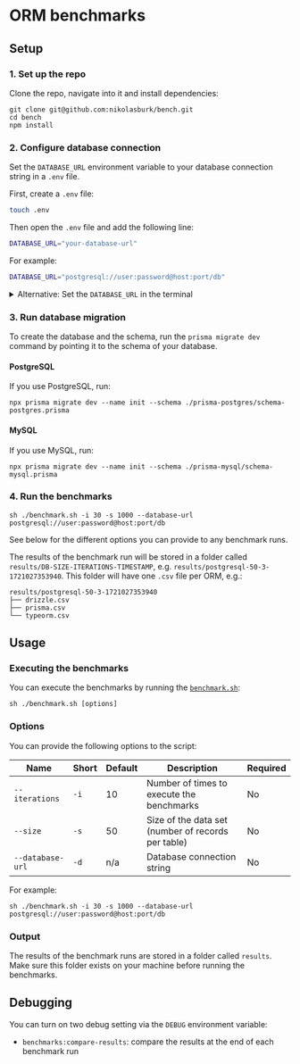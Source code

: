 # ORM benchmarks

## Setup

### 1. Set up the repo

Clone the repo, navigate into it and install dependencies:

```
git clone git@github.com:nikolasburk/bench.git
cd bench
npm install
```

### 2. Configure database connection

Set the `DATABASE_URL` environment variable to your database connection string in a `.env` file.

First, create a `.env` file:

```bash
touch .env
```

Then open the `.env` file and add the following line:

```bash
DATABASE_URL="your-database-url"
```

For example:

```bash
DATABASE_URL="postgresql://user:password@host:port/db"
```

<details><summary>Alternative: Set the <code>DATABASE_URL</code> in the terminal</summary>

Alternatively, you can set the `DATABASE_URL` in the terminal:

```bash
export DATABASE_URL="postgresql://user:password@host:port/db"
```

</details>

### 3. Run database migration

To create the database and the schema, run the `prisma migrate dev` command by pointing it to the schema of your database.

#### PostgreSQL

If you use PostgreSQL, run:

```
npx prisma migrate dev --name init --schema ./prisma-postgres/schema-postgres.prisma
```

#### MySQL

If you use MySQL, run:

```
npx prisma migrate dev --name init --schema ./prisma-mysql/schema-mysql.prisma
```

### 4. Run the benchmarks

```
sh ./benchmark.sh -i 30 -s 1000 --database-url postgresql://user:password@host:port/db
```

See below for the different options you can provide to any benchmark runs.

The results of the benchmark run will be stored in a folder called `results/DB-SIZE-ITERATIONS-TIMESTAMP`, e.g. `results/postgresql-50-3-1721027353940`. This folder will have one `.csv` file per ORM, e.g.:

```
results/postgresql-50-3-1721027353940
├── drizzle.csv
├── prisma.csv
└── typeorm.csv
```


## Usage

### Executing the benchmarks

You can execute the benchmarks by running the [`benchmark.sh`](./benchmark.sh):

```
sh ./benchmark.sh [options]
```

### Options

You can provide the following options to the script:

| Name             | Short | Default | Description                                        | Required |
| ---------------- | ----- | ------- | -------------------------------------------------- | -------- |
| `--iterations`   | `-i`  | 10      | Number of times to execute the benchmarks          | No       |
| `--size`         | `-s`  | 50      | Size of the data set (number of records per table) | No       |
| `--database-url` | `-d`  | n/a     | Database connection string                         | No       |

For example:

```
sh ./benchmark.sh -i 30 -s 1000 --database-url postgresql://user:password@host:port/db
```

### Output

The results of the benchmark runs are stored in a folder called `results`. Make sure this folder exists on your machine before running the benchmarks.

## Debugging

You can turn on two debug setting via the `DEBUG` environment variable:

- `benchmarks:compare-results`: compare the results at the end of each benchmark run
